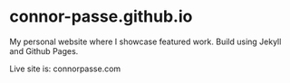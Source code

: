 # connor-passe.github.io

My personal website where I showcase featured work. Build using Jekyll and Github Pages. 

Live site is: connorpasse.com
